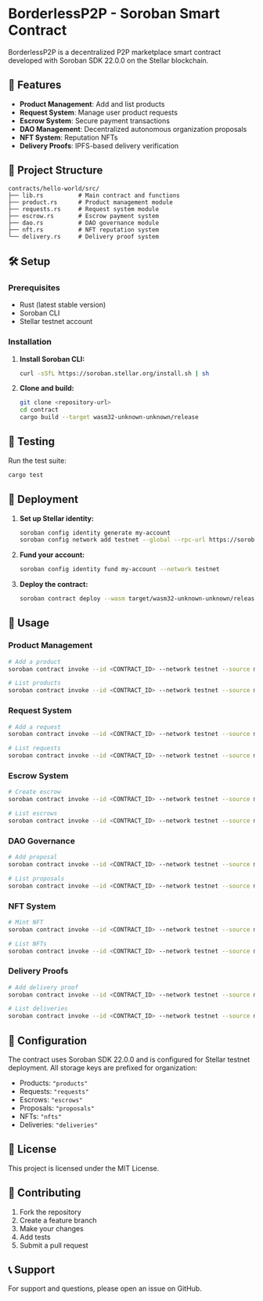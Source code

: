 # BorderlessP2P - Soroban Smart Contract

BorderlessP2P is a decentralized P2P marketplace smart contract developed with Soroban SDK 22.0.0 on the Stellar blockchain.

## 🚀 Features

- **Product Management**: Add and list products
- **Request System**: Manage user product requests
- **Escrow System**: Secure payment transactions
- **DAO Management**: Decentralized autonomous organization proposals
- **NFT System**: Reputation NFTs
- **Delivery Proofs**: IPFS-based delivery verification

## 📁 Project Structure

```
contracts/hello-world/src/
├── lib.rs          # Main contract and functions
├── product.rs      # Product management module
├── requests.rs     # Request system module
├── escrow.rs       # Escrow payment system
├── dao.rs          # DAO governance module
├── nft.rs          # NFT reputation system
└── delivery.rs     # Delivery proof system
```

## 🛠️ Setup

### Prerequisites

- Rust (latest stable version)
- Soroban CLI
- Stellar testnet account

### Installation

1. **Install Soroban CLI:**
   ```bash
   curl -sSfL https://soroban.stellar.org/install.sh | sh
   ```

2. **Clone and build:**
   ```bash
   git clone <repository-url>
   cd contract
   cargo build --target wasm32-unknown-unknown/release
   ```

## 🧪 Testing

Run the test suite:
```bash
cargo test
```

## 🚀 Deployment

1. **Set up Stellar identity:**
   ```bash
   soroban config identity generate my-account
   soroban config network add testnet --global --rpc-url https://soroban-testnet.stellar.org --network-passphrase "Test SDF Network ; September 2015"
   ```

2. **Fund your account:**
   ```bash
   soroban config identity fund my-account --network testnet
   ```

3. **Deploy the contract:**
   ```bash
   soroban contract deploy --wasm target/wasm32-unknown-unknown/release/hello_world.wasm --network testnet --source my-account
   ```

## 📖 Usage

### Product Management
```bash
# Add a product
soroban contract invoke --id <CONTRACT_ID> --network testnet --source my-account -- add_product --seller <SELLER_ADDRESS> --title <PRODUCT_TITLE> --desc <DESCRIPTION> --price <PRICE>

# List products
soroban contract invoke --id <CONTRACT_ID> --network testnet --source my-account -- list_products
```

### Request System
```bash
# Add a request
soroban contract invoke --id <CONTRACT_ID> --network testnet --source my-account -- add_request --requester <REQUESTER_ADDRESS> --product_title <PRODUCT_TITLE> --details <DETAILS>

# List requests
soroban contract invoke --id <CONTRACT_ID> --network testnet --source my-account -- list_requests
```

### Escrow System
```bash
# Create escrow
soroban contract invoke --id <CONTRACT_ID> --network testnet --source my-account -- add_escrow --buyer <BUYER_ADDRESS> --seller <SELLER_ADDRESS> --amount <AMOUNT>

# List escrows
soroban contract invoke --id <CONTRACT_ID> --network testnet --source my-account -- list_escrows
```

### DAO Governance
```bash
# Add proposal
soroban contract invoke --id <CONTRACT_ID> --network testnet --source my-account -- add_proposal --proposer <PROPOSER_ADDRESS> --description <DESCRIPTION>

# List proposals
soroban contract invoke --id <CONTRACT_ID> --network testnet --source my-account -- list_proposals
```

### NFT System
```bash
# Mint NFT
soroban contract invoke --id <CONTRACT_ID> --network testnet --source my-account -- mint_nft --owner <OWNER_ADDRESS> --score <SCORE>

# List NFTs
soroban contract invoke --id <CONTRACT_ID> --network testnet --source my-account -- list_nfts
```

### Delivery Proofs
```bash
# Add delivery proof
soroban contract invoke --id <CONTRACT_ID> --network testnet --source my-account -- add_delivery --tx_id <TX_ID> --deliverer <DELIVERER_ADDRESS> --ipfs_hash <IPFS_HASH>

# List deliveries
soroban contract invoke --id <CONTRACT_ID> --network testnet --source my-account -- list_deliveries
```

## 🔧 Configuration

The contract uses Soroban SDK 22.0.0 and is configured for Stellar testnet deployment. All storage keys are prefixed for organization:

- Products: `"products"`
- Requests: `"requests"`
- Escrows: `"escrows"`
- Proposals: `"proposals"`
- NFTs: `"nfts"`
- Deliveries: `"deliveries"`

## 📝 License

This project is licensed under the MIT License.

## 🤝 Contributing

1. Fork the repository
2. Create a feature branch
3. Make your changes
4. Add tests
5. Submit a pull request

## 📞 Support

For support and questions, please open an issue on GitHub.